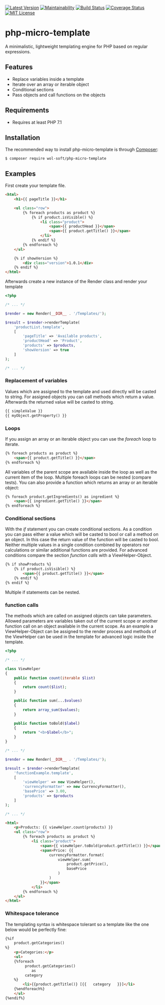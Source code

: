 [![Latest Version](https://img.shields.io/packagist/v/wol-soft/php-micro-template.svg)](https://packagist.org/packages/wol-soft/php-micro-template)
[![Maintainability](https://api.codeclimate.com/v1/badges/9e3c565c528edb3d58d5/maintainability)](https://codeclimate.com/github/wol-soft/php-micro-template/maintainability)
[![Build Status](https://travis-ci.org/wol-soft/php-micro-template.svg?branch=master)](https://travis-ci.org/wol-soft/php-micro-template)
[![Coverage Status](https://coveralls.io/repos/github/wol-soft/php-micro-template/badge.svg?branch=master)](https://coveralls.io/github/wol-soft/php-micro-template?branch=master)
[![MIT License](https://img.shields.io/packagist/l/wol-soft/php-micro-template.svg)](https://github.com/wol-soft/php-micro-template/blob/master/LICENSE)

# php-micro-template
A minimalistic, lightweight templating engine for PHP based on regular expressions.

## Features ##

- Replace variables inside a template
- Iterate over an array or iterable object
- Conditional sections
- Pass objects and call functions on the objects

## Requirements ##

- Requires at least PHP 7.1

## Installation ##

The recommended way to install php-micro-template is through [Composer](http://getcomposer.org):
```
$ composer require wol-soft/php-micro-template
```

## Examples ##

First create your template file.

```html
<html>
    <h1>{{ pageTitle }}</h1>

    <ul class="row">
        {% foreach products as product %}
            {% if product.isVisible() %}
                <li class="product">
                    <span>{{ productHead }}</span>
                    <span>{{ product.getTitle() }}</span>
                </li>
            {% endif %}
        {% endforeach %}
    </ul>

    {% if showVersion %}
        <div class="version">1.0.1</div>
    {% endif %}
</html>
```

Afterwards create a new instance of the Render class and render your template

```php
<?php

/* ... */

$render = new Render(__DIR__ . '/Templates/');

$result = $render->renderTemplate(
    'productList.template',
    [
        'pageTitle' => 'Available products',
        'productHead' => 'Product',
        'products' => $products,
        'showVersion' => true
    ]
);

/* ... */
```

### Replacement of variables

Values which are assigned to the template and used directly will be casted to string. For assigned objects you can call methods which return a value. Afterwards the returned value will be casted to string.

```html
{{ simpleValue }}
{{ myObject.getProperty() }}
```

### Loops

If you assign an array or an iterable object you can use the *foreach* loop to iterate.

```html
{% foreach products as product %}
    <span>{{ product.getTitle() }}</span>
{% endforeach %}
```

All variables of the parent scope are available inside the loop as well as the current item of the loop. Multiple foreach loops can be nested (compare tests). You can also provide a function which returns an array or an iterable object:

```html
{% foreach product.getIngredients() as ingredient %}
    <span>{{ ingredient.getTitle() }}</span>
{% endforeach %}
```

### Conditional sections

With the *if* statement you can create conditional sections. As a condition you can pass either a value which will be casted to bool or call a method on an object. In this case the return value of the function will be casted to bool.
Neither multiple values in a single condition combined by operators nor calculations or similar additional functions are provided. For advanced conditions compare the section *function calls* with a ViewHelper-Object.

```html
{% if showProducts %}
    {% if product.isVisible() %}
        <span>{{ product.getTitle() }}</span>
    {% endif %}
{% endif %}
```

Multiple if statements can be nested.

### function calls

The methods which are called on assigned objects can take parameters. Allowed parameters are variables taken out of the current scope or another function call on an object available in the current scope.
As an example a ViewHelper-Object can be assigned to the render process and methods of the ViewHelper can be used in the template for advanced logic inside the template.

```php
<?php

/* ... */

class ViewHelper
{
    public function count(iterable $list)
    {
        return count($list);
    }

    public function sum(...$values)
    {
        return array_sum($values);
    }

    public function toBold($label)
    {
        return "<b>$label</b>";
    }
}

/* ... */

$render = new Render(__DIR__ . '/Templates/');

$result = $render->renderTemplate(
    'functionExample.template',
    [
        'viewHelper' => new ViewHelper(),
        'currencyFormatter' => new CurrencyFormatter(),
        'basePrice' => 3.00,
        'products' => $products
    ]
);

/* ... */

```

```html
<html>
    <p>Products: {{ viewHelper.count(products) }}
    <ul class="row">
        {% foreach products as product %}
            <li class="product">
                <span>{{ viewHelper.toBold(product.getTitle()) }}</span>
                <span>Price: {{
                    currencyFormatter.format(
                        viewHelper.sum(
                            product.getPrice(),
                            basePrice
                        )
                    )
                }}</span>
            </li>
        {% endforeach %}
    </ul>
</html>
```

### Whitespace tolerance

The templating syntax is whitespace tolerant so a template like the one below would be perfectly fine:

```html
{%if
    product.getCategories()
%}
    <p>Categories:</p>
    <ul>
    {%foreach
         product.getCategories()
            as
         category
    %}
        <li>{{product.getTitle()} [{{   category   }}]</li>
    {%endforeach%}
    </ul>
{%endif%}
```
